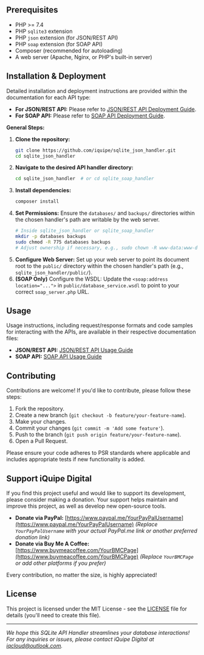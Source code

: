 
## Prerequisites

*   PHP >= 7.4
*   PHP `sqlite3` extension
*   PHP `json` extension (for JSON/REST API)
*   PHP `soap` extension (for SOAP API)
*   Composer (recommended for autoloading)
*   A web server (Apache, Nginx, or PHP's built-in server)

## Installation & Deployment

Detailed installation and deployment instructions are provided within the documentation for each API type:

*   **For JSON/REST API:** Please refer to [JSON/REST API Deployment Guide](./doc/api.md).
*   **For SOAP API:** Please refer to [SOAP API Deployment Guide](./doc/soap.md).

**General Steps:**

1.  **Clone the repository:**
    ```bash
    git clone https://github.com/iquipe/sqlite_json_handler.git
    cd sqlite_json_handler
    ```
2.  **Navigate to the desired API handler directory:**
    ```bash
    cd sqlite_json_handler  # or cd sqlite_soap_handler
    ```
3.  **Install dependencies:**
    ```bash
    composer install
    ```
4.  **Set Permissions:** Ensure the `databases/` and `backups/` directories within the chosen handler's path are writable by the web server.
    ```bash
    # Inside sqlite_json_handler or sqlite_soap_handler
    mkdir -p databases backups
    sudo chmod -R 775 databases backups
    # Adjust ownership if necessary, e.g., sudo chown -R www-data:www-data databases backups
    ```
5.  **Configure Web Server:** Set up your web server to point its document root to the `public/` directory within the chosen handler's path (e.g., `sqlite_json_handler/public/`).
6.  **(SOAP Only)** Configure the WSDL: Update the `<soap:address location="...">` in `public/database_service.wsdl` to point to your correct `soap_server.php` URL.

## Usage

Usage instructions, including request/response formats and code samples for interacting with the APIs, are available in their respective documentation files:

*   **JSON/REST API:** [JSON/REST API Usage Guide](./doc/api.md)
*   **SOAP API:** [SOAP API Usage Guide](./doc/soap.md)

## Contributing

Contributions are welcome! If you'd like to contribute, please follow these steps:

1.  Fork the repository.
2.  Create a new branch (`git checkout -b feature/your-feature-name`).
3.  Make your changes.
4.  Commit your changes (`git commit -m 'Add some feature'`).
5.  Push to the branch (`git push origin feature/your-feature-name`).
6.  Open a Pull Request.

Please ensure your code adheres to PSR standards where applicable and includes appropriate tests if new functionality is added.

## Support iQuipe Digital

If you find this project useful and would like to support its development, please consider making a donation. Your support helps maintain and improve this project, as well as develop new open-source tools.

*   **Donate via PayPal:** [https://www.paypal.me/YourPayPalUsername](https://www.paypal.me/YourPayPalUsername) *(Replace `YourPayPalUsername` with your actual PayPal.me link or another preferred donation link)*
*   **Donate via Buy Me A Coffee:** [https://www.buymeacoffee.com/YourBMCPage](https://www.buymeacoffee.com/YourBMCPage) *(Replace `YourBMCPage` or add other platforms if you prefer)*

Every contribution, no matter the size, is highly appreciated!

## License

This project is licensed under the MIT License - see the [LICENSE](LICENSE) file for details (you'll need to create this file).

---

*We hope this SQLite API Handler streamlines your database interactions!*
*For any inquiries or issues, please contact iQuipe Digital at [iqcloud@outlook.com](mailto:iqcloud@outlook.com).*